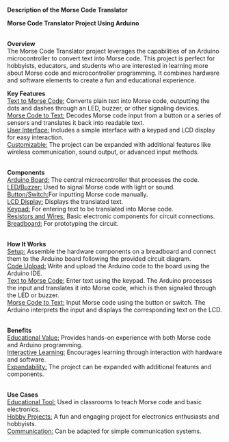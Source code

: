 <strong> Description of the Morse Code Translator </strong>

<strong>Morse Code Translator Project Using Arduino</strong>
<br><br>

<strong >Overview</strong><br>
The Morse Code Translator project leverages the capabilities of an Arduino microcontroller to convert text into Morse code. 
This project is perfect for hobbyists, educators, and students who are interested in learning more about Morse code and microcontroller programming. 
It combines hardware and software elements to create a fun and educational experience.
<br>

<strong>Key Features</strong><br>
<u>Text to Morse Code:</u> Converts plain text into Morse code, outputting the dots and dashes through an LED, buzzer, or other signaling devices. <br>
<u>Morse Code to Text:</u> Decodes Morse code input from a button or a series of sensors and translates it back into readable text. <br>
<u>User Interface:</u> Includes a simple interface with a keypad and LCD display for easy interaction. <br>
<u>Customizable:</u> The project can be expanded with additional features like wireless communication, sound output, or advanced input methods. <br>
<br>

<strong>Components</strong><br>
<u>Arduino Board:</u> The central microcontroller that processes the code. <br>
<u>LED/Buzzer:</u> Used to signal Morse code with light or sound. <br>
<u>Button/Switch:</u>For inputting Morse code manually. <br>
<u>LCD Display:</u> Displays the translated text. <br>
<u>Keypad:</u> For entering text to be translated into Morse code. <br>
<u>Resistors and Wires:</u> Basic electronic components for circuit connections. <br>
<u>Breadboard:</u> For prototyping the circuit. <br>

<br>
<strong>How It Works</strong> <br>
<u>Setup:</u> Assemble the hardware components on a breadboard and connect them to the Arduino board following the provided circuit diagram. <br>
<u>Code Upload:</u> Write and upload the Arduino code to the board using the Arduino IDE. <br>
<u>Text to Morse Code:</u> Enter text using the keypad. The Arduino processes the input and translates it into Morse code, which is then signaled through the LED or buzzer. <br>
<u>Morse Code to Text:</u> Input Morse code using the button or switch. The Arduino interprets the input and displays the corresponding text on the LCD. <br>
<br>

<strong>Benefits</strong><br>
<u>Educational Value:</u> Provides hands-on experience with both Morse code and Arduino programming. <br>
<u>Interactive Learning:</u> Encourages learning through interaction with hardware and software. <br>
<u>Expandability:</u> The project can be expanded with additional features and components. <br>
<br>

<strong>Use Cases</strong><br>
<u>Educational Tool:</u> Used in classrooms to teach Morse code and basic electronics. <br>
<u>Hobby Projects:</u> A fun and engaging project for electronics enthusiasts and hobbyists. <br>
<u>Communication:</u> Can be adapted for simple communication systems. <br>
